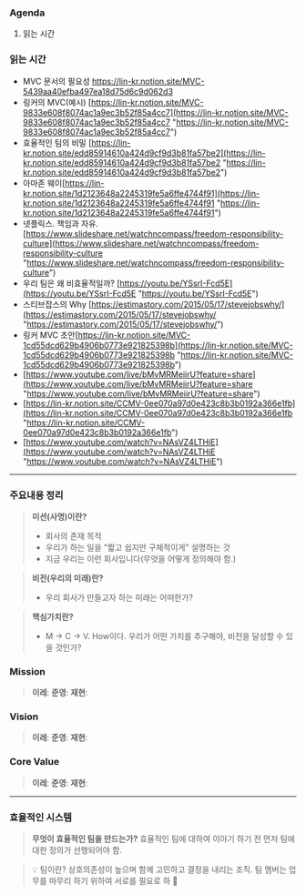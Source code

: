 ### Agenda
1. 읽는 시간

### 읽는 시간
- MVC 문서의 필요성 https://lin-kr.notion.site/MVC-5439aa40efba497ea18d75d6c9d062d3
- 링커의 MVC(예시) [https://lin-kr.notion.site/MVC-9833e608f8074ac1a9ec3b52f85a4cc7](https://lin-kr.notion.site/MVC-9833e608f8074ac1a9ec3b52f85a4cc7 "https://lin-kr.notion.site/MVC-9833e608f8074ac1a9ec3b52f85a4cc7")
- 효율적인 팀의 비밀 [https://lin-kr.notion.site/edd85914610a424d9cf9d3b81fa57be2](https://lin-kr.notion.site/edd85914610a424d9cf9d3b81fa57be2 "https://lin-kr.notion.site/edd85914610a424d9cf9d3b81fa57be2")
- 아마존 웨이[https://lin-kr.notion.site/1d2123648a2245319fe5a6ffe4744f91](https://lin-kr.notion.site/1d2123648a2245319fe5a6ffe4744f91 "https://lin-kr.notion.site/1d2123648a2245319fe5a6ffe4744f91")
- 넷플릭스. 책임과 자유.[https://www.slideshare.net/watchncompass/freedom-responsibility-culture](https://www.slideshare.net/watchncompass/freedom-responsibility-culture "https://www.slideshare.net/watchncompass/freedom-responsibility-culture")
- 우리 팀은 왜 비효율적일까? [https://youtu.be/YSsrI-Fcd5E](https://youtu.be/YSsrI-Fcd5E "https://youtu.be/YSsrI-Fcd5E")
- 스티브잡스의 Why [https://estimastory.com/2015/05/17/stevejobswhy/](https://estimastory.com/2015/05/17/stevejobswhy/ "https://estimastory.com/2015/05/17/stevejobswhy/")
- 링커 MVC 초안[https://lin-kr.notion.site/MVC-1cd55dcd629b4906b0773e921825398b](https://lin-kr.notion.site/MVC-1cd55dcd629b4906b0773e921825398b "https://lin-kr.notion.site/MVC-1cd55dcd629b4906b0773e921825398b")
- [https://www.youtube.com/live/bMvMRMeiirU?feature=share](https://www.youtube.com/live/bMvMRMeiirU?feature=share "https://www.youtube.com/live/bMvMRMeiirU?feature=share")
- [https://lin-kr.notion.site/CCMV-0ee070a97d0e423c8b3b0192a366e1fb](https://lin-kr.notion.site/CCMV-0ee070a97d0e423c8b3b0192a366e1fb "https://lin-kr.notion.site/CCMV-0ee070a97d0e423c8b3b0192a366e1fb")
- [https://www.youtube.com/watch?v=NAsVZ4LTHiE](https://www.youtube.com/watch?v=NAsVZ4LTHiE "https://www.youtube.com/watch?v=NAsVZ4LTHiE")
---
### 주요내용 정리
> **미션(사명)이란?**
> - 회사의 존재 목적
> - 우리가 하는 일을 "짧고 쉽지만 구체적이게" 설명하는 것
> - 지금 우리는 이런 회사입니다(무엇을 어떻게 정의해야 함.)

> **비전(우리의 미래)란?**
> - 우리 회사가 만들고자 하는 미래는 어떠한가?

> **핵심가치란?**
> - M -> C -> V. How이다. 
>   우리가 어떤 가치를 추구해야, 비전을 달성할 수 있을 것인가?

### Mission
> **이레**: 
> **준영**: 
> **재현**: 
### Vision 
> **이레**: 
> **준영**: 
> **재현**: 
### Core Value
> **이레**: 
> **준영**: 
> **재현**: 
---
### 효율적인 시스템
> **무엇이 효율적인 팀을 만드는가?** 효율적인 팀에 대하여 이야기 하기 전 먼저 팀에 대한 정의가 선행되어야 함.

> 💡 팀이란?
> 	상호의존성이 높으며 함께 고민하고 결정을 내리는 조직. 팀 멤버는 업무를 마무리 하기 위하여 서로를 필요로 하
> 🧭
